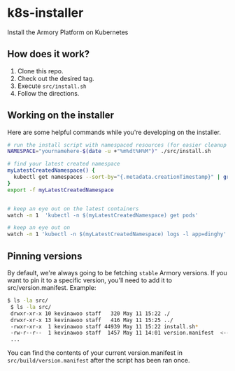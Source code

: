 # k8s-installer

Install the Armory Platform on Kubernetes

## How does it work?

1. Clone this repo.
2. Check out the desired tag.
2. Execute `src/install.sh`
3. Follow the directions.


## Working on the installer
Here are some helpful commands while you're developing on the installer.
```bash
# run the install script with namespaced resources (for easier cleanup and namespaces for multiple developers)
NAMESPACE="yournamehere-$(date -u +"%m%dt%H%M")" ./src/install.sh

# find your latest created namespace
myLatestCreatedNamespace() {
  kubectl get namespaces --sort-by="{.metadata.creationTimestamp}" | grep yournamehere | tail -1 | awk "{print \$1}"
}
export -f myLatestCreatedNamespace


# keep an eye out on the latest containers
watch -n 1  'kubectl -n $(myLatestCreatedNamespace) get pods'

# keep an eye out on 
watch -n 1 'kubectl -n $(myLatestCreatedNamespace) logs -l app=dinghy'
```


## Pinning versions
By default, we're always going to be fetching `stable` Armory versions. If you want to pin it to a specific version,
you'll need to add it to src/version.manifest. 
Example: 
```bash
$ ls -la src/
 $ ls -la src/
 drwxr-xr-x 10 kevinawoo staff   320 May 11 15:22 ./
 drwxr-xr-x 13 kevinawoo staff   416 May 11 15:25 ../
 -rwxr-xr-x  1 kevinawoo staff 44939 May 11 15:22 install.sh*
 -rw-r--r--  1 kevinawoo staff  1457 May 11 14:01 version.manifest  <--- this is a pinned version.manifest
 ...
```

You can find the contents of your current version.manifest in `src/build/version.manifest` after the script has been ran once.

